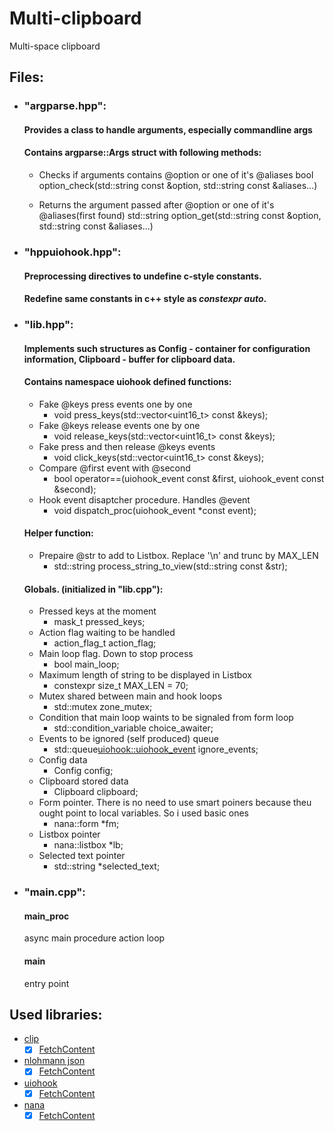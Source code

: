 # Multi-clipboard
Multi-space clipboard

## Files:
- ### "argparse.hpp":
  #### Provides a class to handle arguments, especially commandline args
  #### Contains argparse::Args struct with following methods:
  - Checks if arguments contains @option or one of it's @aliases
  bool option_check(std::string const &option, std::string const &aliases...)

  - Returns the argument passed after @option or one of it's @aliases(first found)
  std::string option_get(std::string const &option, std::string const &aliases...) 
      
- ### "hppuiohook.hpp":
  #### Preprocessing directives to undefine c-style constants.
  #### Redefine same constants in c++ style as *constexpr auto*.
  
- ### "lib.hpp":
  #### Implements such structures as Config - container for configuration information, Clipboard - buffer for clipboard data.
  #### Contains namespace uiohook defined functions:
  - Fake @keys press events one by one
    * void press_keys(std::vector<uint16_t> const &keys);
  - Fake @keys release events one by one
    * void release_keys(std::vector<uint16_t> const &keys);
  - Fake press and then release @keys events
    * void click_keys(std::vector<uint16_t> const &keys);
  - Compare @first event with @second
    * bool operator==(uiohook_event const &first, uiohook_event const &second);
  - Hook event disaptcher procedure. Handles @event
    * void dispatch_proc(uiohook_event *const event);
    
  #### Helper function:
  - Prepaire @str to add to Listbox. Replace '\n' and trunc by MAX_LEN
    - std::string process_string_to_view(std::string const &str);
      
  #### Globals. (initialized in "lib.cpp"):
  - Pressed keys at the moment
    - mask_t pressed_keys;
  - Action flag waiting to be handled
    - action_flag_t action_flag;
  - Main loop flag. Down to stop process
    - bool main_loop;
  - Maximum length of string to be displayed in Listbox
    - constexpr size_t MAX_LEN = 70;
  - Mutex shared between main and hook loops
    - std::mutex zone_mutex;
  - Condition that main loop waints to be signaled from form loop
    - std::condition_variable choice_awaiter;
  - Events to be ignored (self produced) queue
    - std::queue<uiohook::uiohook_event> ignore_events;
  - Config data
    - Config config;
  - Clipboard stored data
    - Clipboard clipboard;
  - Form pointer. There is no need to use smart poiners because theu ought point to local variables. So i used basic ones
    - nana::form *fm;
  - Listbox pointer
    - nana::listbox *lb;
  - Selected text pointer
    - std::string *selected_text;
  
- ### "main.cpp":
  #### main_proc
    async main procedure action loop
  #### main
    entry point

## Used libraries:
  - <a href="https://github.com/dacap/clip.git">clip</a>
    * [x] <a href="https://cmake.org/cmake/help/v3.11/module/FetchContent.html">FetchContent</a>
  - <a href="https://github.com/ArthurSonzogni/nlohmann_json_cmake_fetchcontent.git">nlohmann json</a> 
    * [x] <a href="https://cmake.org/cmake/help/v3.11/module/FetchContent.html">FetchContent</a>
  - <a href="https://github.com/univrsal/libuiohook.git">uiohook</a> 
    * [x] <a href="https://cmake.org/cmake/help/v3.11/module/FetchContent.html">FetchContent</a>
  - <a href="https://github.com/cnjinhao/nana.git">nana</a> 
    * [x] <a href="https://cmake.org/cmake/help/v3.11/module/FetchContent.html">FetchContent</a>
